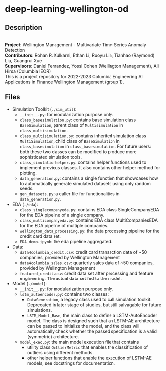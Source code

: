 # deep-learning-wellington-od

## Description
\
  **Project**: Wellington Management - Multivariate Time-Series Anomaly Detection\
  **Contributors**: Rohan R. Kulkarni, Ethan Li, Ruoyu Lin, Tianhao (Raymond) Liu, Guangrui Xue\
  **Supervisors**: Daniel Fernandez, Yossi Cohen (Wellington Management), Ali Hirsa (Columbia IEOR)
  \
  This is a project repository for 2022-2023 Columbia Engineering AI Applications in Finance Wellington Management (group 1).

## Files 
- Simulation Toolkit (`./sim_util`):
  - `__init__.py`: for modularization purpose only.
  - `class_basesimulation.py`: contains base simulation class `BaseSimulation`, parent class of `Multisimulation` in `class_multisimulation`.
  - `class_multisimulation.py`: contains inherited simulation class `MultiSimulation`, child class of `BaseSimulation` in `class_basesimulation` in `class_basesimulation`. For future users: both these two classes can be modified to produce more sophisticated simulation tools.
  - `class_simulationhelper.py`: contains helper functions used to implement previous classes. It also contains other helper method for plotting.
  - `data_generation.py`: contains a single function that showcases how to automatically generate simulated datasets using only random seeds. 
  - `gen_datasets.py`: a caller file for functionalities in `data_generation.py`.
- EDA (`./eda`):
  - `class_singlecompanyeda.py`: contains EDA class SingleCompanyEDA for the EDA pipeline of a single company.
  - `class_multicompanyeda.py`: contains EDA class MultiCompaniesEDA for the EDA pipeline of multiple companies.
  - `wellington_data_processing.py`: the data processing pipeline for the credit card data set.
  - `EDA_demo.ipynb`: the eda pipeline aggregated.
- Data:
  - `data4columbia_credit.csv`: credit card transaction data of ~50 companies, provided by Wellington Management 
  - `data4columbia_sales.csv`: quarterly sales data of ~50 companies, provided by Wellington Management
  - `featured_credit.csv`: credit data set after processing and feature engineering. The actual data set fed to the model.
- Model (`./model`):
  - `__init__.py`: for modularization purpose only.
  - `lstm_autoencoder.py`: contains two classes:
    - `DataGeneration`, a legacy class used to call simulation toolkit. Deprecated in later stage of studies, but still salvagable for future simulations.
    - `LSTM_Model_Base`, the main class to define a LSTM-AutoEncoder model. The class is designed such that an LSTM-AE architecture can be passed to initialize the model, and the class will automatically check whether the passed specification is a valid (symmetric) architecture.
  - `model_exec.py`: the main model execution file that contains
    - utility class `OutlierMetric` that enables the classification of outliers using different methods.
    - other helper functions that enable the execution of LSTM-AE models, see docstrings for documentation.
